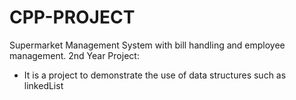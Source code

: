 # CPP-PROJECT
Supermarket Management System with bill handling and employee management. 
2nd Year Project:
* It is a project to demonstrate the use of data structures such as linkedList
